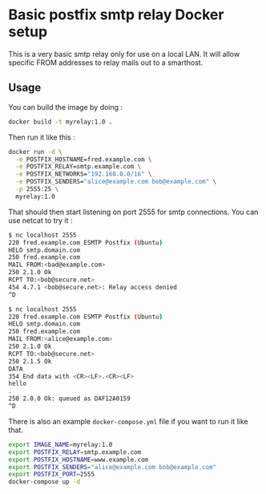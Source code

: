 # Basic postfix smtp relay Docker setup

This is a very basic smtp relay only for use on a local LAN.  It will allow specific FROM addresses to relay mails
out to a smarthost.

## Usage

You can build the image by doing :
```bash
docker build -t myrelay:1.0 .
```
Then run it like this :
```bash
docker run -d \
  -e POSTFIX_HOSTNAME=fred.example.com \
  -e POSTFIX_RELAY=smtp.example.com \
  -e POSTFIX_NETWORKS="192.168.0.0/16" \
  -e POSTFIX_SENDERS="alice@example.com bob@example.com" \
  -p 2555:25 \
  myrelay:1.0
```
That should then start listening on port 2555 for smtp connections.  You can use netcat to try it :
```bash
$ nc localhost 2555
220 fred.example.com ESMTP Postfix (Ubuntu)
HELO smtp.domain.com
250 fred.example.com
MAIL FROM:<bad@example.com>
250 2.1.0 Ok
RCPT TO:<bob@secure.net>
454 4.7.1 <bob@secure.net>: Relay access denied
^D

$ nc localhost 2555
220 fred.example.com ESMTP Postfix (Ubuntu)
HELO smtp.domain.com
250 fred.example.com
MAIL FROM:<alice@example.com>
250 2.1.0 Ok
RCPT TO:<bob@secure.net>
250 2.1.5 Ok
DATA
354 End data with <CR><LF>.<CR><LF>
hello
.
250 2.0.0 Ok: queued as DAF12A0159
^D
```
There is also an example `docker-compose.yml` file if you want to run it like that.
```bash
export IMAGE_NAME=myrelay:1.0
export POSTFIX_RELAY=smtp.example.com
export POSTFIX_HOSTNAME=www.example.com
export POSTFIX_SENDERS="alice@example.com bob@example.com"
export POSTFIX_PORT=2555
docker-compose up -d
```
